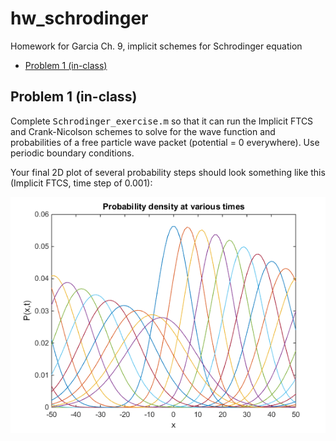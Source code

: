 # hw_schrodinger
Homework for Garcia Ch. 9, implicit schemes for Schrodinger equation

<div>
  
*   [Problem 1 (in-class)](#2)


</div>

## Problem 1 (in-class)<a name="2"></a>

Complete <tt>Schrodinger_exercise.m</tt> so that it can run the Implicit FTCS and Crank-Nicolson schemes to solve for the wave function and probabilities of a free particle wave packet (potential = 0 everywhere). Use periodic boundary conditions.

Your final 2D plot of several probability steps should look something like this (Implicit FTCS, time step of 0.001):

![Problem 1](Schrodinger_probs.png)

